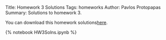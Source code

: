 Title: Homework 3 Solutions
Tags: homeworks
Author: Pavlos Protopapas
Summary: Solutions to homework 3.


You can download this homework solutions[here]({filename}/../../notebooks/HW3Solns.ipynb).

{% notebook HW3Solns.ipynb %}